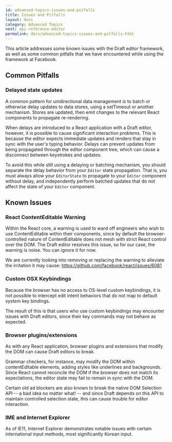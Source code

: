 ```yaml
---
id: advanced-topics-issues-and-pitfalls
title: Issues and Pitfalls
layout: docs
category: Advanced Topics
next: api-reference-editor
permalink: docs/advanced-topics-issues-and-pitfalls.html
---
```


This article addresses some known issues with the Draft editor framework, as
well as some common pitfalls that we have encountered while using the framework
at Facebook.

## Common Pitfalls

### Delayed state updates

A common pattern for unidirectional data management is to batch or otherwise
delay updates to data stores, using a setTimeout or another mechanism. Stores are
updated, then emit changes to the relevant React components to propagate
re-rendering.

When delays are introduced to a React application with a Draft editor, however,
it is possible to cause significant interaction problems. This is because the
editor expects immediate updates and renders that stay in sync with the user's typing
behavior. Delays can prevent updates from being propagated through the editor
component tree, which can cause a disconnect between keystrokes and updates.

To avoid this while still using a delaying or batching mechanism, you should
separate the delay behavior from your `Editor` state propagation. That is,
you must always allow your `EditorState` to propagate to your `Editor`
component without delay, and independently perform batched updates that do
not affect the state of your `Editor` component.

## Known Issues

### React ContentEditable Warning

Within the React core, a warning is used to ward off engineers who wish to
use ContentEditable within their components, since by default the
browser-controlled nature of ContentEditable does not mesh with strict React
control over the DOM. The Draft editor resolves this issue, so for our case,
the warning is noise. You can ignore it for now.

We are currently looking into removing or replacing the warning to alleviate
the irritation it may cause: https://github.com/facebook/react/issues/6081

### Custom OSX Keybindings

Because the browser has no access to OS-level custom keybindings, it is not
possible to intercept edit intent behaviors that do not map to default system
key bindings.

The result of this is that users who use custom keybindings may encounter
issues with Draft editors, since their key commands may not behave as expected.

### Browser plugins/extensions

As with any React application, browser plugins and extensions that modify the
DOM can cause Draft editors to break.

Grammar checkers, for instance, may modify the DOM within contentEditable
elements, adding styles like underlines and backgrounds. Since React cannot
reconcile the DOM if the browser does not match its expectations,
the editor state may fail to remain in sync with the DOM.

Certain old ad blockers are also known to break the native DOM Selection
API -- a bad idea no matter what! -- and since Draft depends on this API to
maintain controlled selection state, this can cause trouble for editor
interaction.

### IME and Internet Explorer

As of IE11, Internet Explorer demonstrates notable issues with certain international
input methods, most significantly Korean input.
